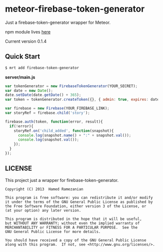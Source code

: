 meteor-firebase-token-generator
===============================
Just a firebase-token-generator wrapper for Meteor.

npm module lives [here](https://npmjs.org/package/firebase-token-generator)

Current version 0.1.4

## Quick Start

```sh
$ mrt add firebase-token-generator
```

**server/main.js**
```javascript
var tokenGenerator = new FirebaseTokenGenerator(YOUR_SECRET);
var date = new Date();
date.setDate(date.getDate() + 365);
var token = tokenGenerator.createToken({}, { admin: true, expires: date.getTime() / 1000 });

var firebase = new Firebase(YOUR_FIREBASE_LINK);
var storyRef = firebase.child('story');

firebase.auth(token, function(error, result){
  if(!error){
    storyRef.on('child_added', function(snapshot){
      console.log(snapshot.name() + ":" + snapshot.val());
      console.log(snapshot.val());
    });
  }
});
```

## LICENSE
This project just a wrapper for firebase-token-generator.

```
Copyright (C) 2013  Hamed Ramezanian

This program is free software: you can redistribute it and/or modify
it under the terms of the GNU General Public License as published by
the Free Software Foundation, either version 3 of the License, or
(at your option) any later version.

This program is distributed in the hope that it will be useful,
but WITHOUT ANY WARRANTY; without even the implied warranty of
MERCHANTABILITY or FITNESS FOR A PARTICULAR PURPOSE.  See the
GNU General Public License for more details.

You should have received a copy of the GNU General Public License
along with this program.  If not, see <http://www.gnu.org/licenses/>.
```
